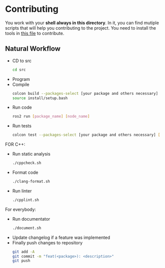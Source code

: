 # Contributing

You work with your **shell always in this directory**. In it, you can find mutiple scripts that will help you contributing to the project. You need to install the tools in [this file](../technologies.md) to contribute.

## Natural Workflow 

- CD to src
  ```sh
  cd src
  ```
- Program
- Compile
  ```sh
  colcon build --packages-select [your package and others necessary]
  source install/setup.bash
  ```
- Run code
  ```sh
  ros2 run [package_name] [node_name]
  ```
- Run tests
  ```sh
  colcon test --packages-select [your package and others necessary] [--event-handler=console_direct+] #last part for verbose
  ```
FOR C++:
- Run static analysis
  ```sh
  ./cppcheck.sh
  ```
- Format code
  ```sh
  ./clang-format.sh
  ```
- Run linter
  ```sh 
  ./cpplint.sh
  ```
For everybody:
- Run documentator
  ```sh
  ./document.sh
  ```
- Update changelog if a feature was implemented
- Finally push changes to repository
  ```sh
  git add -A
  git commit -m "feat(<package>): <description>"
  git push
  ```
